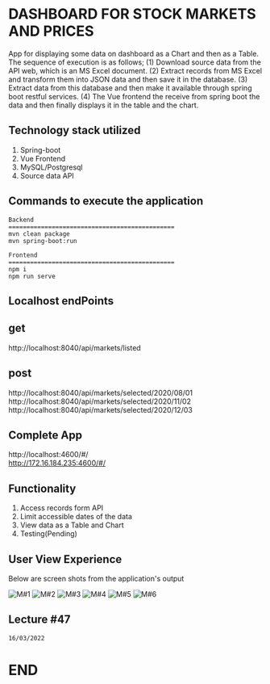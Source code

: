 # DASHBOARD FOR STOCK MARKETS AND PRICES

App for displaying some data on dashboard as a Chart and then as a Table. The sequence of execution is as follows; (1) Download source data from the API web, which is an MS Excel document. (2) Extract records from MS Excel and transform them into JSON data and then save it in the database. (3) Extract data from this database and then make it available through spring boot restful services. (4) The Vue frontend the receive from spring boot the data and then finally displays it in the table and the chart.

## Technology stack utilized

1. Spring-boot
2. Vue Frontend
3. MySQL/Postgresql 
4. Source data API

## Commands to execute the application

```
Backend
==============================================
mvn clean package
mvn spring-boot:run

Frontend
==============================================
npm i
npm run serve

```

## Localhost endPoints

## get

http://localhost:8040/api/markets/listed

## post

http://localhost:8040/api/markets/selected/2020/08/01 \
http://localhost:8040/api/markets/selected/2020/11/02 \
http://localhost:8040/api/markets/selected/2020/12/03 

## Complete App

http://localhost:4600/#/  \
http://172.16.184.235:4600/#/ 


## Functionality

1. Access records form API
2. Limit accessible dates of the data
3. View data as a Table and Chart
4. Testing(Pending)

## User View Experience

Below are screen shots from the application's output

![ M#1 ](https://github.com/LINOSNCHENA/Markets-and-stocks-prices-dashboard/blob/main/UxViews/page1.png)
![ M#2 ](https://github.com/LINOSNCHENA/Markets-and-stocks-prices-dashboard/blob/main/UxViews/page2.png)
![ M#3 ](https://github.com/LINOSNCHENA/Markets-and-stocks-prices-dashboard/blob/main/UxViews/page3.png)
![ M#4 ](https://github.com/LINOSNCHENA/Markets-and-stocks-prices-dashboard/blob/main/UxViews/page4.png)
![ M#5 ](https://github.com/LINOSNCHENA/Markets-and-stocks-prices-dashboard/blob/main/UxViews/page5.png)
![ M#6 ](https://github.com/LINOSNCHENA/Markets-and-stocks-prices-dashboard/blob/main/UxViews/page6.png)


## Lecture #47


```
16/03/2022

```
# END
